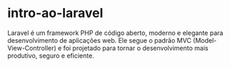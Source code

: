 # intro-ao-laravel
Laravel é um framework PHP de código aberto, moderno e elegante para desenvolvimento de aplicações web. Ele segue o padrão MVC (Model-View-Controller) e foi projetado para tornar o desenvolvimento mais produtivo, seguro e eficiente.

